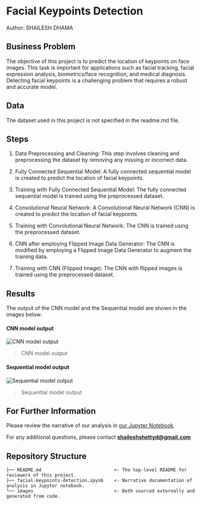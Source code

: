 # Facial Keypoints Detection

Author: SHAILESH DHAMA

## Business Problem

The objective of this project is to predict the location of keypoints on face images. This task is important for applications such as facial tracking, facial expression analysis, biometrics/face recognition, and medical diagnosis. Detecting facial keypoints is a challenging problem that requires a robust and accurate model.

## Data

The dataset used in this project is not specified in the readme.md file.

## Steps

1. Data Preprocessing and Cleaning: This step involves cleaning and preprocessing the dataset by removing any missing or incorrect data.

2. Fully Connected Sequential Model: A fully connected sequential model is created to predict the location of facial keypoints.

3. Training with Fully Connected Sequential Model: The fully connected sequential model is trained using the preprocessed dataset.

4. Convolutional Neural Network: A Convolutional Neural Network (CNN) is created to predict the location of facial keypoints.

5. Training with Convolutional Neural Network: The CNN is trained using the preprocessed dataset.

6. CNN after employing Flipped Image Data Generator: The CNN is modified by employing a Flipped Image Data Generator to augment the training data.

7. Training with CNN (Flipped Image): The CNN with flipped images is trained using the preprocessed dataset.

## Results

The output of the CNN model and the Sequential model are shown in the images below.

#### CNN model output
![CNN model output](./images/KEYPOINTS_0.png)
> CNN model output

#### Sequential model output
![Sequential model output](./images/KEYPOINTS_1.png)
> Sequential model output

## For Further Information

Please review the narrative of our analysis in [our Jupyter Notebook](./facial-keypoints-detection.ipynb).

For any additional questions, please contact **shaileshshettyd@gmail.com**

## Repository Structure

```
├── README.md                           <- The top-level README for reviewers of this project.
├── facial-keypoints-detection.ipynb    <- Narrative documentation of analysis in Jupyter notebook.
└── images                              <- Both sourced externally and generated from code.
```
